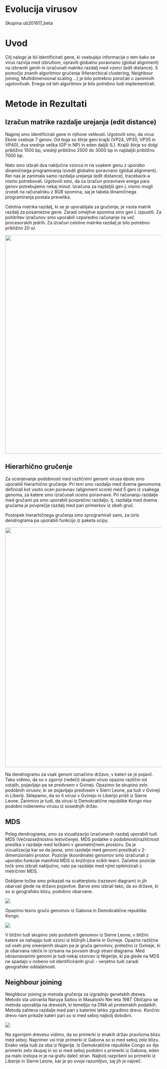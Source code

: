 # Evolucija virusov
Skupina ub201617_beta

# Uvod

Cilj naloge je bil identificirati gene, ki vsebujejo informacije o tem kako se virus razvija med izbruhom,
opraviti globalno poravnano (global alignment) na izbranih genih in izračunati matriko razdalj med vzorci (edit distance).
S pomočjo znanih algoritmov gručenja (Hierarchical clustering, Neighbour joining, Multidimensional scaling ...) 
je bilo potrebno poročati o zanimivih ugotovitvah. Enega od teh algoritmov je bilo potrebno tudi implementirati.

# Metode in Rezultati

## Izračun matrike razdalje urejanja (edit distance)

Najprej smo identificirali gene in njihove velikosti. Ugotovili smo, da virus Ebole vsebuje 7 genov. Od tega so štirje geni krajši (VP24, VP30, VP35 in VP40), dva srednje velika (GP in NP) in eden daljši (L). Krajši štirje so dolgi približno 1500 bp, srednji približno 2500 do 3000 bp in najdaljši približno 7000 bp. 

Nato smo izbrali dva naključna vzorca in na vsakem genu z uporabo dinamičnega programiranja izvedli globalno poravnano (global alignment). Ker nas je zanimala samo razdalja urejanja (edit distance), traceback-a nismo potrebovali. Ugotovili smo, da za izračun poravnave enega para genov potrebujemo nekaj minut. Izračuna za najdaljši gen L nismo mogli izvesti na računalniku z 8GB spomina, saj je tabela dinamičnega programiranja postala prevelika.

Celotna matrika razdalj, ki se je uporabljala za gručenje, je vsota matrik razdalj za posamezne gene. Zaradi omejitve spomina smo gen L izpustili. Za pohitritev izračunov smo uporabili vzporedno računanje na več procesorskih jedrih. Za izračun celotne matrike razdalj je bilo potrebno približno 20 ur.

<!--![](Ebola virus)-->

<a href="https://upload.wikimedia.org/wikipedia/commons/thumb/8/87/178-EbolaVirusProteins_EbolaProteins.png/1548px-178-EbolaVirusProteins_EbolaProteins.png">

<img src="https://upload.wikimedia.org/wikipedia/commons/thumb/8/87/178-EbolaVirusProteins_EbolaProteins.png/1548px-178-EbolaVirusProteins_EbolaProteins.png" width="600" height="700"/></a>

## Hierarhično gručenje

Za ocenjevanje podobnosti med različnimi genomi virusa ebole smo uporabili hierarhično gručenje.
Pri tem smo razdaljo med dvema genomoma definirali kot vsoto ocen poravnav (alignment score) med
5 geni iz vsakega genoma, za katere smo izračunali oceno poravnave.
Pri računanju razdalje med gručami pa smo uporabili povprečno razdaljo, tj. razdalja med dvema gručama je
povprečje razdalj med pari primerkov iz obeh gruč.

Postopek hierarhičnega gručenja smo sprogramirali sami, za izris dendrograma pa uporabili funkcijo iz
paketa scipy.

<!--![](hierarchial_dendrogram.png)-->
<a href="https://raw.githubusercontent.com/dkegle/ub201617_beta/master/hierarchial_dendrogram.png">
<img border="0" src="hierarchial_dendrogram.png" width="1024" height="768">
</a>

Na dendrogramu za vsak genom označimo državo, v kateri se je pojavil. Tako vidimo, da so v zgornji (redeči) skupini virusi opazno različni od
ostalih, pojavljajo pa se predvsem v Gvineji.
Opazimo še skupino zelo podobnih virusov, ki se pojavljajo predvsem v Sierri Leone, pa tudi v Gvineji in Liberiji. Sklepamo,
da so ti virusi v Gvinejo in Liberijo prišli iz Sierre Leone.
Zanimivo je tudi, da virusi iz Demokratične republike Kongo niso podobni nobenemu virusu iz sosednjih držav.

## MDS

Poleg dendrograma, smo za vizualizacijo izračunanih razdalj uporabili tudi MDS (Večrazsežnostno lestvičenje).
MDS podatke o podobnosti/različnosti preslika v razdalje med točkami v geometričnem prostoru. Da je vizualizacija kar se
da jasna, smo razdalje med genomi preslikali v 2-dimenzionalni prostor. Pozicije (koordinate) genomov smo izračunali z
uporabo funkcije mainfold.MDS iz knjižnjice scikit-learn. Začetne pozicije točk smo izbrali naključno, nato pa razdalje
med njimi optimizirali z metričnim MDS.

Dobljene točke smo prikazali na scatterplotu (razsevni diagram) in jih obarvali glede na državo pojavitve.
Barve smo izbrali tako, da so države, ki so si geografsko blizu, podobno obarvane.

![](mds_full.png)

Opazimo tesno gručo genomov iz Gabona in Demokratične republike Kongo. 

![](mds_zoom2.png)

V bližini tudi skupino zelo podobnih genomov
iz Sierre Leone, v bližini katere se nahajajo tudi vzorci iz bližnjih Liberie in Gvineje.
Opazno različna od vseh prej omenjenih skupin pa je gruča genomov, pretežno iz Gvineje, ki je obarvana rdeče in izrisana
na povsem drugi strani diagrama.
Med obravnavanimi genomi je tudi nekaj vzorcev iz Nigerije, ki pa glede na MDS ne spadajo v nobeno od identificiranih
gruč - verjetno tudi zaradi geografske oddaljenosti.

## Neighbour joining

Neighbour joining je metoda gručenja za izgradnjo genetskih dreves. Metodo sta ustvarila Naruya Saitou in Masatoshi Nei leta 1987.
Običajno se metoda uporablja na drevesih, ki temeljijo na DNA ali proteinskih podatkih. Metoda zahteva razdalje med pari s katerimi lahko zgradimo drevo.
Končno drevo nam prikaže kateri pari so si med seboj najbolj dobobni. 

![](neighbour_joining.png)

Na zgornjem drevesu vidimo, da so primerki iz enakih držav praviloma blizu med seboj. Naprimer vsi trije primerki iz Gabona so si med seboj zelo blizu.
Enako velja tudi za oba iz Nigerije. Iz Demokratične republike Congo so 4je primerki zelo skupaj in so si med seboj podobni s primerki iz Gabona, eden pa malo izstopa
in je na grafu daleč stran. Najbolj razpršeni so primerki iz Liberije in Sierre Leone, kar je po svoje razumljivo, saj jih je največ.


